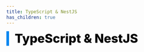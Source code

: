 ```yaml
---
title: TypeScript & NestJS
has_children: true
---
```


<div style="font-size:32px; font-weight: 800; border-left: 7px solid #0687f0; padding-left:15px !important; color:#000000">TypeScript & NestJS</div>